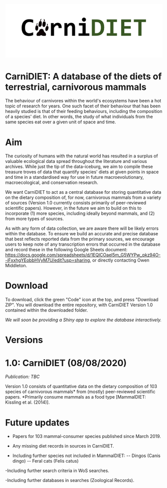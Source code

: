 ![GitHub Logo](/images/logo.png)

# CarniDIET: A database of the diets of terrestrial, carnivorous mammals
The behaviour of carnivores within the world's ecosystems have been a hot topic of research for years. One such facet of their behaviour that has been heavily studied is that of their feeding behaviours, including the composition of a species' diet. In other words, the study of what individuals from the same species eat over a given unit of space and time.


# Aim
The curiosity of humans with the natural world has resulted in a surplus of valuable ecological data spread throughout the literature and various archives. While just the tip of the data-iceburg, we aim to compile these treasure troves of data that quantify species' diets at given points in space and time in a standardised way for use in future macroevolutionary, macroecological, and conservation research.

We want CarniDIET to act as a central database for storing quantitative data on the dietary composition of, for now, carnivorous mammals from a variety of sources (Version 1.0 currently consists primarily of peer-reviewed scientific papers). However, in the future we aim to build on this to incorporate (1) more species, including ideally beyond mammals, and (2) from more types of sources.

As with any form of data collection, we are aware there will be likely errors within  the database. To ensure we build an accurate and precise database that best reflects reported data from the primary sources, we encourage users to keep note of any transcription errors that occurred in the database and record these in the following Google Sheets document: https://docs.google.com/spreadsheets/d/1EQlCOael5m_G5WYPw_pkz94O--iFxxhgYEobbHVyM7U/edit?usp=sharing, or directly contacting Owen Middleton. 

# Download
To download, click the green "Code" icon at the top, and press "Download ZIP". You will download the entire repository, with CarniDIET Version 1.0 contained within the downloaded folder.

*We will soon be providing a Shiny app to explore the database interactively.*


# Versions
# 1.0: CarniDIET (08/08/2020)
*Publication: TBC*

Version 1.0 consists of quantitative data on the dietary composition of 103 species of carnivorous mammals* from (mostly) peer-reviewed scientific papers.
*Primarily consume mammals as a food type [MammalDIET: Kissling et al. (2014)].

# Future updates
- Papers for 103 mammal-consumer species published since March 2019.

- Any missing diet records in sources in CarniDIET.

- Including further species not included in MammalDIET:
  -- Dingos (Canis dingo)
  -- Feral cats (Felis catus)
  
-Including further search criteria in WoS searches.
 
-Including further databases in searches (Zoological Records).
